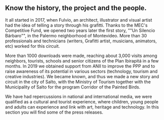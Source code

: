 ## Know the history, the project and the people.

It all started in 2017, when Fulvio, an architect, illustrator and visual artist had the idea of telling a story through his grafitti. Thanks to the MEC's Competitive Fund, we opened two years later the first story, ""Un Silencio Bárbaro"", in the Palermo neighborhood of Montevideo. More than 30 professionals and technicians (writers, Grafitti artist, musicians, animators, etc) worked for this circuit.

More than 1000 downloads were made, reaching about 3,000 visits among neighbors, tourists, schools and senior citizens of the Plan Ibirapitá in a few months. In 2019 we obtained support from ANII to improve the PPP and to raise awareness of its potential in various sectors (technology, tourism and creative industries). We became known, and thus we made a new story and circuit in the city of Salto, with the Ministry of Tourism together with the Municipality of Salto for the program Corridor of the Painted Birds.

We have had repercussions in national and international media, we were qualified as a cultural and tourist experience, where children, young people and adults can experience and link with art, heritage and technology. In this section you will find some of the press releases.
